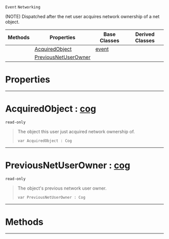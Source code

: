  `Event` `Networking`



(NOTE) Dispatched after the net user acquires network ownership of a net object.

|Methods|Properties|Base Classes|Derived Classes|
|---|---|---|---|
| |[ AcquiredObject](https://plasmaengine.github.io/PlasmaDocs/Plasma1/C++/code_reference/class_reference/netuseracquiredobjectownership.markdown#acquiredobject-plasma-engi)|[event](https://plasmaengine.github.io/PlasmaDocs/Plasma1/C++/code_reference/class_reference/event.markdown)| |
| |[ PreviousNetUserOwner](https://plasmaengine.github.io/PlasmaDocs/Plasma1/C++/code_reference/class_reference/netuseracquiredobjectownership.markdown#previousnetuserowner-zer)| | |


 #  Properties


---  
 #  AcquiredObject : [cog](https://plasmaengine.github.io/PlasmaDocs/Plasma1/C++/code_reference/class_reference/cog.markdown)

 `read-only`

> The object this user just acquired network ownership of.
> ``` lang=cpp, name=Lightning
> var AcquiredObject : Cog


---  
 #  PreviousNetUserOwner : [cog](https://plasmaengine.github.io/PlasmaDocs/Plasma1/C++/code_reference/class_reference/cog.markdown)

 `read-only`

> The object's previous network user owner.
> ``` lang=cpp, name=Lightning
> var PreviousNetUserOwner : Cog


---  
 #  Methods


---  
 

 